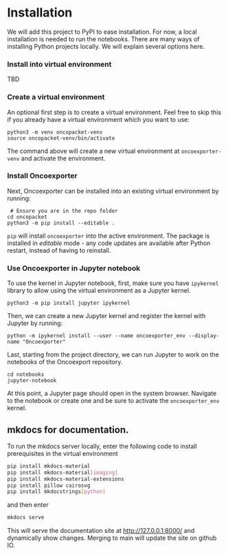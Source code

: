 # Installation

We will add this project to PyPI to ease installation. For now, a local installation is needed to run the notebooks.
There are many ways of installing Python projects locally. We will explain several options here.


### Install into virtual environment
TBD

### Create a virtual environment


An optional first step is to create a virtual environment.
Feel free to skip this if you already have a virtual environment which you want to use:


```shell
python3 -m venv oncopacket-venv
source oncopacket-venv/bin/activate
```




The command above will create a new virtual environment at `oncoexporter-venv` and activate the environment.


### Install Oncoexporter

Next, Oncoexporter can be installed into an existing virtual environment by running:


```shell
 # Ensure you are in the repo folder
cd oncopacket
python3 -m pip install --editable .
```

`pip` will install `oncoexporter` into the active environment. The package is installed in *editable* mode -
any code updates are available after Python restart, instead of having to reinstall.


### Use Oncoexporter in Jupyter notebook


To use the kernel in Jupyter notebook,
first, make sure you have `ipykernel` library to allow using the virtual environment as a Jupyter kernel.

```
python3 -m pip install jupyter ipykernel
```


Then, we can create a new Jupyter kernel and register the kernel with Jupyter by running:

```
python -m ipykernel install --user --name oncoexporter_env --display-name "Oncoexporter"
```

Last, starting from the project directory, we can run Jupyter to work on the notebooks of the Oncoexport repository.

```
cd notebooks
jupyter-notebook
```


At this point, a Jupyter page should open in the system browser. Navigate to the notebook or create one and be sure
to activate the ``oncoexporter_env`` kernel.



## mkdocs for documentation.

To run the mkdocs server locally, enter the following code to install prerequisites in the virtual environment

```bash
pip install mkdocs-material
pip install mkdocs-material[imaging]
pip install mkdocs-material-extensions
pip install pillow cairosvg
pip install mkdocstrings[python]
```

and then enter

```bash
mkdocs serve
```

This will serve the documentation site at http://127.0.0.1:8000/ and dynamically show changes. Merging to main will update the site on github IO.
